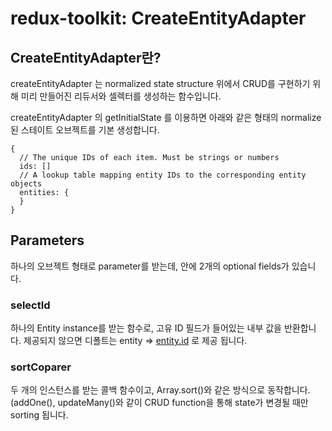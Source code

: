 # redux-toolkit: CreateEntityAdapter

## CreateEntityAdapter란?
createEntityAdapter 는 normalized state structure 위에서 CRUD를 구현하기 위해 미리 만들어진 리듀서와 셀렉터를 생성하는 함수입니다.

createEntityAdapter 의 getInitialState 를 이용하면 아래와 같은 형태의 normalize된 스테이트 오브젝트를 기본 생성합니다.
```
{
  // The unique IDs of each item. Must be strings or numbers
  ids: []
  // A lookup table mapping entity IDs to the corresponding entity objects
  entities: {
  }
}
```

## Parameters
하나의 오브젝트 형태로 parameter를 받는데, 안에 2개의 optional fields가 있습니다.

### selectId
하나의 Entity instance를 받는 함수로, 고유 ID 필드가 들어있는 내부 값을 반환합니다. 제공되지 않으면 디폴트는  entity => [entity.id](http://entity.id) 로 제공 됩니다.

### sortCoparer
두 개의 인스턴스를 받는 콜백 함수이고, Array.sort()와 같은 방식으로 동작합니다. (addOne(), updateMany()와 같이 CRUD function을 통해 state가 변경될 때만 sorting 됩니다.